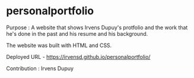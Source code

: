 # personalportfolio

Purpose : A website that shows Irvens Dupuy's protfolio and the work that he's done in the past and his resume and his background.

The website was built with HTML and CSS.

Deployed URL - https://irvensd.github.io/personalportfolio/

Contribution :
Irvens Dupuy
